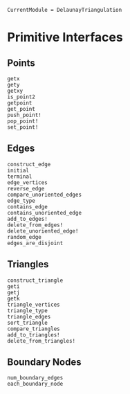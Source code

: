 ```@meta 
CurrentModule = DelaunayTriangulation
```

# Primitive Interfaces 

## Points 

```@docs 
getx
gety
getxy
is_point2 
getpoint
get_point
push_point!
pop_point!
set_point!
```

## Edges 

```@docs 
construct_edge
initial
terminal
edge_vertices
reverse_edge
compare_unoriented_edges
edge_type
contains_edge
contains_unoriented_edge
add_to_edges!
delete_from_edges!
delete_unoriented_edge!
random_edge
edges_are_disjoint
```

## Triangles 

```@docs 
construct_triangle
geti
getj
getk
triangle_vertices
triangle_type
triangle_edges
sort_triangle
compare_triangles
add_to_triangles!
delete_from_triangles!
```

## Boundary Nodes 

```@docs 
num_boundary_edges
each_boundary_node
```